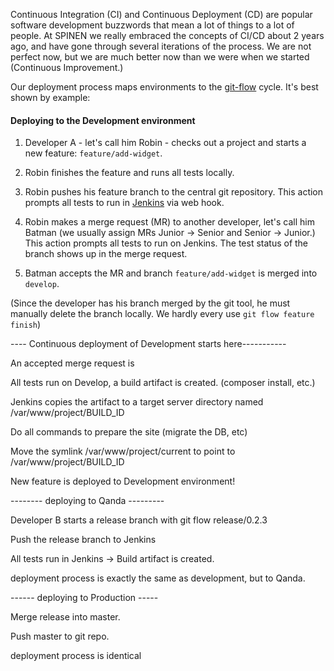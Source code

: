 Continuous Integration (CI) and Continuous Deployment (CD) are popular software development buzzwords that mean a lot of things to a lot of people. At SPINEN we really embraced the concepts of CI/CD about 2 years ago, and have gone through several iterations of the process. We are not perfect now, but we are much better now than we were when we started (Continuous Improvement.)

Our deployment process maps environments to the [git-flow](https://github.com/nvie/gitflow) cycle. It's best shown by example:

#### Deploying to the Development environment

1. Developer A - let's call him Robin - checks out a project and starts a new feature: `feature/add-widget`.

2. Robin finishes the feature and runs all tests locally.

3. Robin pushes his feature branch to the central git repository. This action prompts all tests to run in [Jenkins](http://jenkins-ci.org) via web hook.

4. Robin makes a merge request (MR) to another developer, let's call him Batman (we usually assign MRs Junior -> Senior and Senior -> Junior.) This action prompts all tests to run on Jenkins. The test status of the branch shows up in the merge request.

5. Batman accepts the MR and branch `feature/add-widget` is merged into `develop`. 

(Since the developer has his branch merged by the git tool, he must manually delete the branch locally. We hardly every use `git flow feature finish`)

---- Continuous deployment of Development starts here-----------

An accepted merge request is

All tests run on Develop, a build artifact is created. (composer install, etc.)

Jenkins copies the artifact to a target server directory named /var/www/project/BUILD_ID

Do all commands to prepare the site (migrate the DB, etc)

Move the symlink /var/www/project/current to point to /var/www/project/BUILD_ID

New feature is deployed to Development environment!

-------- deploying to Qanda ---------

Developer B starts a release branch with git flow release/0.2.3

Push the release branch to Jenkins 

All tests run in Jenkins -> Build artifact is created.

deployment process is exactly the same as development, but to Qanda.

------ deploying to Production -----

Merge release into master. 

Push master to git repo.

deployment process is identical